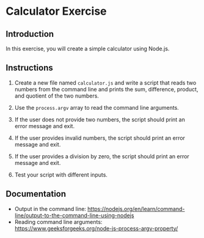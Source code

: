 # Calculator Exercise

## Introduction

In this exercise, you will create a simple calculator using Node.js.

## Instructions

1. Create a new file named `calculator.js` and write a script that reads two numbers from the command line and prints the sum, difference, product, and quotient of the two numbers.

2. Use the `process.argv` array to read the command line arguments.

3. If the user does not provide two numbers, the script should print an error message and exit.

4. If the user provides invalid numbers, the script should print an error message and exit.

5. If the user provides a division by zero, the script should print an error message and exit.

6. Test your script with different inputs.

## Documentation

- Output in the command line: https://nodejs.org/en/learn/command-line/output-to-the-command-line-using-nodejs
- Reading command line arguments: https://www.geeksforgeeks.org/node-js-process-argv-property/